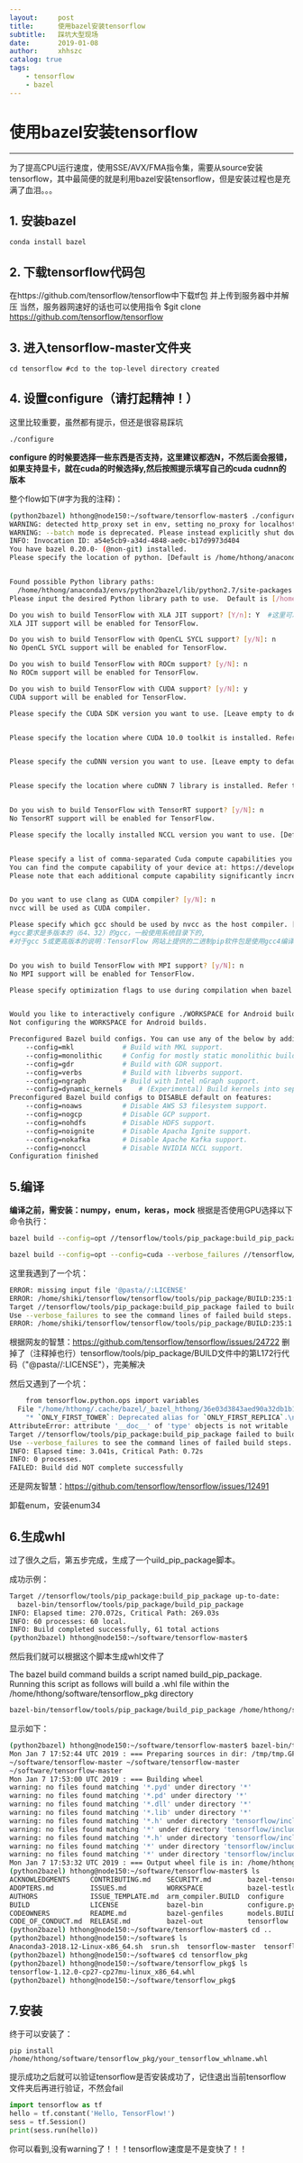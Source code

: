 ```yaml
---
layout:     post
title:      使用bazel安装tensorflow
subtitle:   踩坑大型现场
date:       2019-01-08
author:     xhhszc
catalog: true
tags:
    - tensorflow
    - bazel
---
```


# 使用bazel安装tensorflow
------
为了提高CPU运行速度，使用SSE/AVX/FMA指令集，需要从source安装tensorflow，其中最简便的就是利用bazel安装tensorflow，但是安装过程也是充满了血泪。。。


##  1. 安装bazel

```shell
conda install bazel
```


##  2. 下载tensorflow代码包
在https://github.com/tensorflow/tensorflow中下载tf包 并上传到服务器中并解压
当然，服务器网速好的话也可以使用指令 $git clone https://github.com/tensorflow/tensorflow


##  3. 进入tensorflow-master文件夹

```shell
cd tensorflow #cd to the top-level directory created
```

##  4. 设置configure（请打起精神！）
这里比较重要，虽然都有提示，但还是很容易踩坑
```shell
./configure
```
**configure 的时候要选择一些东西是否支持，这里建议都选N，不然后面会报错，如果支持显卡，就在cuda的时候选择y,然后按照提示填写自己的cuda cudnn的版本**

整个flow如下(#字为我的注释)：
```bash
(python2bazel) hthong@node150:~/software/tensorflow-master$ ./configure
WARNING: detected http_proxy set in env, setting no_proxy for localhost.
WARNING: --batch mode is deprecated. Please instead explicitly shut down your Bazel server using the command "bazel shutdown".
INFO: Invocation ID: a54e5cb9-a34d-4848-ae0c-b17d9973d404
You have bazel 0.20.0- (@non-git) installed.
Please specify the location of python. [Default is /home/hthong/anaconda3/envs/python2bazel/bin/python]: 


Found possible Python library paths:
  /home/hthong/anaconda3/envs/python2bazel/lib/python2.7/site-packages
Please input the desired Python library path to use.  Default is [/home/hthong/anaconda3/envs/python2bazel/lib/python2.7/site-packages]

Do you wish to build TensorFlow with XLA JIT support? [Y/n]: Y  #这里可以设置为Y，可以提高tensorflow的运行效率
XLA JIT support will be enabled for TensorFlow.

Do you wish to build TensorFlow with OpenCL SYCL support? [y/N]: n
No OpenCL SYCL support will be enabled for TensorFlow.

Do you wish to build TensorFlow with ROCm support? [y/N]: n
No ROCm support will be enabled for TensorFlow.

Do you wish to build TensorFlow with CUDA support? [y/N]: y
CUDA support will be enabled for TensorFlow.

Please specify the CUDA SDK version you want to use. [Leave empty to default to CUDA 10.0]: 


Please specify the location where CUDA 10.0 toolkit is installed. Refer to README.md for more details. [Default is /usr/local/cuda]: 


Please specify the cuDNN version you want to use. [Leave empty to default to cuDNN 7]: 


Please specify the location where cuDNN 7 library is installed. Refer to README.md for more details. [Default is /usr/local/cuda]: 


Do you wish to build TensorFlow with TensorRT support? [y/N]: n
No TensorRT support will be enabled for TensorFlow.

Please specify the locally installed NCCL version you want to use. [Default is to use https://github.com/nvidia/nccl]: 


Please specify a list of comma-separated Cuda compute capabilities you want to build with.
You can find the compute capability of your device at: https://developer.nvidia.com/cuda-gpus. #去这个官网查自己GPU型号对应的计算能力系数，一般默认值都与官网一致
Please note that each additional compute capability significantly increases your build time and binary size. [Default is: 6.1,6.1,6.1,6.1,6.1,6.1,6.1,6.1]: 


Do you want to use clang as CUDA compiler? [y/N]: n
nvcc will be used as CUDA compiler.

Please specify which gcc should be used by nvcc as the host compiler. [Default is /home/hthong/anaconda3/envs/python2bazel/bin/gcc]: /usr/bin/gcc
#gcc要求是多版本的（64、32）的gcc，一般使用系统目录下的, 
#对于gcc 5或更高版本的说明：TensorFlow 网站上提供的二进制pip软件包是使用gcc4编译的，高版本gcc涉及一些setting，请自己翻官网


Do you wish to build TensorFlow with MPI support? [y/N]: n
No MPI support will be enabled for TensorFlow.

Please specify optimization flags to use during compilation when bazel option "--config=opt" is specified [Default is -march=native -Wno-sign-compare]: 


Would you like to interactively configure ./WORKSPACE for Android builds? [y/N]: n
Not configuring the WORKSPACE for Android builds.

Preconfigured Bazel build configs. You can use any of the below by adding "--config=<>" to your build command. See .bazelrc for more details.
    --config=mkl            # Build with MKL support.
    --config=monolithic     # Config for mostly static monolithic build.
    --config=gdr            # Build with GDR support.
    --config=verbs          # Build with libverbs support.
    --config=ngraph         # Build with Intel nGraph support.
    --config=dynamic_kernels    # (Experimental) Build kernels into separate shared objects.
Preconfigured Bazel build configs to DISABLE default on features:
    --config=noaws          # Disable AWS S3 filesystem support.
    --config=nogcp          # Disable GCP support.
    --config=nohdfs         # Disable HDFS support.
    --config=noignite       # Disable Apacha Ignite support.
    --config=nokafka        # Disable Apache Kafka support.
    --config=nonccl         # Disable NVIDIA NCCL support.
Configuration finished
```

##  5.编译
**编译之前，需安装：numpy，enum，keras，mock**
根据是否使用GPU选择以下命令执行：
```bash
bazel build --config=opt //tensorflow/tools/pip_package:build_pip_package # CUP-only 

bazel build --config=opt --config=cuda --verbose_failures //tensorflow/tools/pip_package:build_pip_package # GPU support
```

这里我遇到了一个坑：
```bash
ERROR: missing input file '@pasta//:LICENSE'
ERROR: /home/shiki/tensorflow/tensorflow/tools/pip_package/BUILD:235:1: //tensorflow/tools/pip_package:build_pip_package: missing input file '@pasta//:LICENSE'
Target //tensorflow/tools/pip_package:build_pip_package failed to build
Use --verbose_failures to see the command lines of failed build steps.
ERROR: /home/shiki/tensorflow/tensorflow/tools/pip_package/BUILD:235:1 1 input file(s) do not exist
```
根据网友的智慧：https://github.com/tensorflow/tensorflow/issues/24722
删掉了（注释掉也行）tensorflow/tools/pip_package/BUILD文件中的第L172行代码（"@pasta//:LICENSE"），完美解决

然后又遇到了一个坑：
```bash
    from tensorflow.python.ops import variables
  File "/home/hthong/.cache/bazel/_bazel_hthong/36e03d3843aed90a32db1b13ecd82b39/execroot/org_tensorflow/bazel-out/host/bin/tensorflow/python/keras/api/create_tensorflow.python_api_2_keras_python_api_gen_compat_v2.runfiles/org_tensorflow/tensorflow/python/ops/variables.py", line 118, in <module>
    "* `ONLY_FIRST_TOWER`: Deprecated alias for `ONLY_FIRST_REPLICA`.\n  ")
AttributeError: attribute '__doc__' of 'type' objects is not writable
Target //tensorflow/tools/pip_package:build_pip_package failed to build
Use --verbose_failures to see the command lines of failed build steps.
INFO: Elapsed time: 3.041s, Critical Path: 0.72s
INFO: 0 processes.
FAILED: Build did NOT complete successfully
```
还是网友智慧：https://github.com/tensorflow/tensorflow/issues/12491

卸载enum，安装enum34


##  6.生成whl
过了很久之后，第五步完成，生成了一个uild_pip_package脚本。

成功示例：
```bash
Target //tensorflow/tools/pip_package:build_pip_package up-to-date:
  bazel-bin/tensorflow/tools/pip_package/build_pip_package
INFO: Elapsed time: 270.072s, Critical Path: 269.03s
INFO: 60 processes: 60 local.
INFO: Build completed successfully, 61 total actions
(python2bazel) hthong@node150:~/software/tensorflow-master$
```

然后我们就可以根据这个脚本生成whl文件了

The bazel build command builds a script named build_pip_package. Running this script as follows will build a .whl file within the /home/hthong/software/tensorflow_pkg directory
```bash
bazel-bin/tensorflow/tools/pip_package/build_pip_package /home/hthong/software/tensorflow_pkg
```

显示如下：
```bash
(python2bazel) hthong@node150:~/software/tensorflow-master$ bazel-bin/tensorflow/tools/pip_package/build_pip_package /home/hthong/software/tensorflow_pkg
Mon Jan 7 17:52:44 UTC 2019 : === Preparing sources in dir: /tmp/tmp.GFfdUdpEig
~/software/tensorflow-master ~/software/tensorflow-master
~/software/tensorflow-master
Mon Jan 7 17:53:00 UTC 2019 : === Building wheel
warning: no files found matching '*.pyd' under directory '*'
warning: no files found matching '*.pd' under directory '*'
warning: no files found matching '*.dll' under directory '*'
warning: no files found matching '*.lib' under directory '*'
warning: no files found matching '*.h' under directory 'tensorflow/include/tensorflow'
warning: no files found matching '*' under directory 'tensorflow/include/Eigen'
warning: no files found matching '*.h' under directory 'tensorflow/include/google'
warning: no files found matching '*' under directory 'tensorflow/include/third_party'
warning: no files found matching '*' under directory 'tensorflow/include/unsupported'
Mon Jan 7 17:53:32 UTC 2019 : === Output wheel file is in: /home/hthong/software/tensorflow_pkg
(python2bazel) hthong@node150:~/software/tensorflow-master$ ls
ACKNOWLEDGMENTS     CONTRIBUTING.md    SECURITY.md         bazel-tensorflow-master  third_party
ADOPTERS.md         ISSUES.md          WORKSPACE           bazel-testlogs           tools
AUTHORS             ISSUE_TEMPLATE.md  arm_compiler.BUILD  configure
BUILD               LICENSE            bazel-bin           configure.py
CODEOWNERS          README.md          bazel-genfiles      models.BUILD
CODE_OF_CONDUCT.md  RELEASE.md         bazel-out           tensorflow
(python2bazel) hthong@node150:~/software/tensorflow-master$ cd ..
(python2bazel) hthong@node150:~/software$ ls
Anaconda3-2018.12-Linux-x86_64.sh  srun.sh  tensorflow-master  tensorflow-master.zip  tensorflow_pkg
(python2bazel) hthong@node150:~/software$ cd tensorflow_pkg
(python2bazel) hthong@node150:~/software/tensorflow_pkg$ ls
tensorflow-1.12.0-cp27-cp27mu-linux_x86_64.whl
(python2bazel) hthong@node150:~/software/tensorflow_pkg$
```


##  7.安装
终于可以安装了：
```shell
pip install /home/hthong/software/tensorflow_pkg/your_tensorflow_whlname.whl
```

提示成功之后就可以验证tensorflow是否安装成功了，记住退出当前tensorflow文件夹后再进行验证，不然会fail

```python
import tensorflow as tf
hello = tf.constant('Hello, TensorFlow!')
sess = tf.Session()
print(sess.run(hello))
```
你可以看到,没有warning了！！！tensorflow速度是不是变快了！！

<!-- Gitalk 评论 start  -->

<!-- Link Gitalk 的支持文件  -->
<link rel="stylesheet" href="https://unpkg.com/gitalk/dist/gitalk.css">
<script src="https://unpkg.com/gitalk@latest/dist/gitalk.min.js"></script> 
<div id="gitalk-container"></div>     <script type="text/javascript">
    var gitalk = new Gitalk({

    // gitalk的主要参数
		clientID: 4a21a6cae814e719f2ce,
		clientSecret: 9304695432f55f6b14e6c519f100df8140ec90d2,
		repo: xhhszc.github.io,
		owner: xhhszc,
		admin: xhhszc,
		id: 'xhhszc.github.io/2019_01_08/v1'
    
    });
    gitalk.render('gitalk-container');
</script> 
<!-- Gitalk end -->
